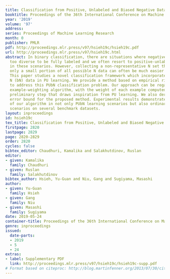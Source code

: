 ```yaml
---
title: Classification from Positive, Unlabeled and Biased Negative Data
booktitle: Proceedings of the 36th International Conference on Machine Learning
year: '2019'
volume: '97'
address: 
series: Proceedings of Machine Learning Research
month: 0
publisher: PMLR
pdf: http://proceedings.mlr.press/v97/hsieh19c/hsieh19c.pdf
url: http://proceedings.mlr.press/v97/hsieh19c.html
abstract: In binary classification, there are situations where negative (N) data are
  too diverse to be fully labeled and we often resort to positive-unlabeled (PU) learning
  in these scenarios. However, collecting a non-representative N set that contains
  only a small portion of all possible N data can often be much easier in practice.
  This paper studies a novel classification framework which incorporates such biased
  N (bN) data in PU learning. We provide a method based on empirical risk minimization
  to address this PUbN classification problem. Our approach can be regarded as a novel
  example-weighting algorithm, with the weight of each example computed through a
  preliminary step that draws inspiration from PU learning. We also derive an estimation
  error bound for the proposed method. Experimental results demonstrate the effectiveness
  of our algorithm in not only PUbN learning scenarios but also ordinary PU learning
  scenarios on several benchmark datasets.
layout: inproceedings
id: hsieh19c
tex_title: Classification from Positive, Unlabeled and Biased Negative Data
firstpage: 2820
lastpage: 2829
page: 2820-2829
order: 2820
cycles: false
bibtex_editor: Chaudhuri, Kamalika and Salakhutdinov, Ruslan
editor:
- given: Kamalika
  family: Chaudhuri
- given: Ruslan
  family: Salakhutdinov
bibtex_author: Hsieh, Yu-Guan and Niu, Gang and Sugiyama, Masashi
author:
- given: Yu-Guan
  family: Hsieh
- given: Gang
  family: Niu
- given: Masashi
  family: Sugiyama
date: 2019-05-24
container-title: Proceedings of the 36th International Conference on Machine Learning
genre: inproceedings
issued:
  date-parts:
  - 2019
  - 5
  - 24
extras:
- label: Supplementary PDF
  link: http://proceedings.mlr.press/v97/hsieh19c/hsieh19c-supp.pdf
# Format based on citeproc: http://blog.martinfenner.org/2013/07/30/citeproc-yaml-for-bibliographies/
---
```

